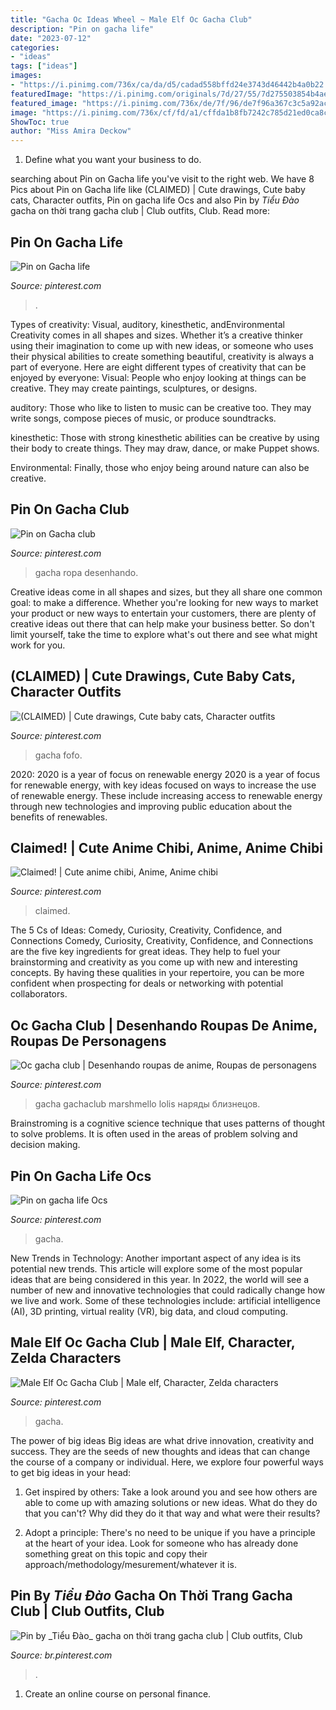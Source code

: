 ```yaml
---
title: "Gacha Oc Ideas Wheel ~ Male Elf Oc Gacha Club"
description: "Pin on gacha life"
date: "2023-07-12"
categories:
- "ideas"
tags: ["ideas"]
images:
- "https://i.pinimg.com/736x/ca/da/d5/cadad558bffd24e3743d46442b4a0b22.jpg"
featuredImage: "https://i.pinimg.com/originals/7d/27/55/7d275503854b4aeded8952d50e355ad6.jpg"
featured_image: "https://i.pinimg.com/736x/de/7f/96/de7f96a367c3c5a92acfbfbe762a3670.jpg"
image: "https://i.pinimg.com/736x/cf/fd/a1/cffda1b8fb7242c785d21ed0ca8c78dd.jpg"
ShowToc: true
author: "Miss Amira Deckow"
---
```



1. Define what you want your business to do.

	

		
searching about Pin on Gacha life you've visit to the right web. We have 8 Pics about Pin on Gacha life like (CLAIMED) | Cute drawings, Cute baby cats, Character outfits, Pin on gacha life Ocs and also Pin by _Tiểu Đào_ gacha on thời trang gacha club | Club outfits, Club. Read more:
		
    
## Pin On Gacha Life

<img loading=lazy src="https://i.pinimg.com/736x/cd/e1/3a/cde13a88bddde84a1626dd475e405f52.jpg" onerror="this.onerror=null;this.src='https://tse2.mm.bing.net/th?id=OIP.bEd7K5-yPAhSTjhw8mfN0gHaM0&amp;pid=15.1';" alt="Pin on Gacha life">

_Source: pinterest.com_

>. 

	

Types of creativity: Visual, auditory, kinesthetic, andEnvironmental
Creativity comes in all shapes and sizes. Whether it’s a creative thinker using their imagination to come up with new ideas, or someone who uses their physical abilities to create something beautiful, creativity is always a part of everyone. Here are eight different types of creativity that can be enjoyed by everyone: 
Visual: People who enjoy looking at things can be creative. They may create paintings, sculptures, or designs.

 auditory: Those who like to listen to music can be creative too. They may write songs, compose pieces of music, or produce soundtracks.

kinesthetic: Those with strong kinesthetic abilities can be creative by using their body to create things. They may draw, dance, or make Puppet shows.

Environmental: Finally, those who enjoy being around nature can also be creative.

    
## Pin On Gacha Club

<img loading=lazy src="https://i.pinimg.com/originals/7d/27/55/7d275503854b4aeded8952d50e355ad6.jpg" onerror="this.onerror=null;this.src='https://tse1.mm.bing.net/th?id=OIP.HcF_QRSClCLenba7ja3biwHaHi&amp;pid=15.1';" alt="Pin on Gacha club">

_Source: pinterest.com_

>gacha ropa desenhando. 

	

Creative ideas come in all shapes and sizes, but they all share one common goal: to make a difference. Whether you're looking for new ways to market your product or new ways to entertain your customers, there are plenty of creative ideas out there that can help make your business better. So don't limit yourself, take the time to explore what's out there and see what might work for you.

    
## (CLAIMED) | Cute Drawings, Cute Baby Cats, Character Outfits

<img loading=lazy src="https://i.pinimg.com/736x/de/7f/96/de7f96a367c3c5a92acfbfbe762a3670.jpg" onerror="this.onerror=null;this.src='https://tse3.mm.bing.net/th?id=OIP.Pf8fXdl_GNHTRGHuOiKojAHaKW&amp;pid=15.1';" alt="(CLAIMED) | Cute drawings, Cute baby cats, Character outfits">

_Source: pinterest.com_

>gacha fofo. 

	

2020: 2020 is a year of focus on renewable energy
2020 is a year of focus for renewable energy, with key ideas focused on ways to increase the use of renewable energy. These include increasing access to renewable energy through new technologies and improving public education about the benefits of renewables.

    
## Claimed! | Cute Anime Chibi, Anime, Anime Chibi

<img loading=lazy src="https://i.pinimg.com/736x/b4/ee/57/b4ee57c4a849f635a94929e24b610d6d.jpg" onerror="this.onerror=null;this.src='https://tse1.mm.bing.net/th?id=OIP.fR5FN-xk_g-8a5mOEjpcOgHaHa&amp;pid=15.1';" alt="Claimed! | Cute anime chibi, Anime, Anime chibi">

_Source: pinterest.com_

>claimed. 

	

The 5 Cs of Ideas: Comedy, Curiosity, Creativity, Confidence, and Connections
Comedy, Curiosity, Creativity, Confidence, and Connections are the five key ingredients for great ideas. They help to fuel your brainstorming and creativity as you come up with new and interesting concepts. By having these qualities in your repertoire, you can be more confident when prospecting for deals or networking with potential collaborators.

    
## Oc Gacha Club | Desenhando Roupas De Anime, Roupas De Personagens

<img loading=lazy src="https://i.pinimg.com/736x/ca/da/d5/cadad558bffd24e3743d46442b4a0b22.jpg" onerror="this.onerror=null;this.src='https://tse1.mm.bing.net/th?id=OIP.Sc2bDEKNN-HZrE2MVZo9ywHaHQ&amp;pid=15.1';" alt="Oc gacha club | Desenhando roupas de anime, Roupas de personagens">

_Source: pinterest.com_

>gacha gachaclub marshmello lolis наряды близнецов. 

	

Brainstroming is a cognitive science technique that uses patterns of thought to solve problems. It is often used in the areas of problem solving and decision making.

    
## Pin On Gacha Life Ocs

<img loading=lazy src="https://i.pinimg.com/736x/cf/fd/a1/cffda1b8fb7242c785d21ed0ca8c78dd.jpg" onerror="this.onerror=null;this.src='https://tse1.mm.bing.net/th?id=OIP.6nWvussoG4ffp2Sk2JcxwQHaLH&amp;pid=15.1';" alt="Pin on gacha life Ocs">

_Source: pinterest.com_

>gacha. 

	

New Trends in Technology: Another important aspect of any idea is its potential new trends. This article will explore some of the most popular ideas that are being considered in this year.
In 2022, the world will see a number of new and innovative technologies that could radically change how we live and work. Some of these technologies include: artificial intelligence (AI), 3D printing, virtual reality (VR), big data, and cloud computing.

    
## Male Elf Oc Gacha Club | Male Elf, Character, Zelda Characters

<img loading=lazy src="https://i.pinimg.com/736x/54/30/ba/5430bae1da2cd81679768d6ad73204c6.jpg" onerror="this.onerror=null;this.src='https://tse3.mm.bing.net/th?id=OIP.srcVdzHLVa5ElPDhmVgKVAHaDm&amp;pid=15.1';" alt="Male Elf Oc Gacha Club | Male elf, Character, Zelda characters">

_Source: pinterest.com_

>gacha. 

	

The power of big ideas
Big ideas are what drive innovation, creativity and success. They are the seeds of new thoughts and ideas that can change the course of a company or individual. Here, we explore four powerful ways to get big ideas in your head:
1. Get inspired by others: Take a look around you and see how others are able to come up with amazing solutions or new ideas. What do they do that you can't? Why did they do it that way and what were their results?

2. Adopt a principle: There's no need to be unique if you have a principle at the heart of your idea. Look for someone who has already done something great on this topic and copy their approach/methodology/mesurement/whatever it is.

    
## Pin By _Tiểu Đào_ Gacha On Thời Trang Gacha Club | Club Outfits, Club

<img loading=lazy src="https://i.pinimg.com/736x/48/c8/37/48c83700ced07ccefc951893191c017c.jpg" onerror="this.onerror=null;this.src='https://tse1.mm.bing.net/th?id=OIP.1i7y3-5p7WBn8RGwBjmvEAHaHa&amp;pid=15.1';" alt="Pin by _Tiểu Đào_ gacha on thời trang gacha club | Club outfits, Club">

_Source: br.pinterest.com_

>. 

	

1. Create an online course on personal finance.

